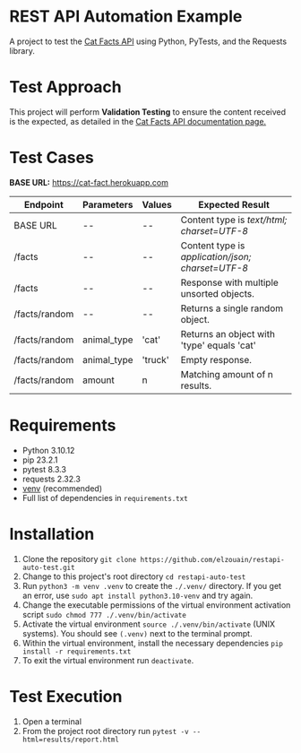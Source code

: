 # REST API Automation Example

A project to test the [Cat Facts API](<https://alexwohlbruck.github.io/cat-facts/>) using Python, PyTests, 
and the Requests library.

# Test Approach 

This project will perform <b>Validation Testing</b> to ensure the content received is the expected, as 
detailed in the [Cat Facts API documentation page.](<https://alexwohlbruck.github.io/cat-facts/docs/endpoints/facts.html/>)


# Test Cases

<b>BASE URL:</b> https://cat-fact.herokuapp.com

| Endpoint      | Parameters  | Values  | Expected Result                                 |
|---------------|-------------|---------|-------------------------------------------------| 
| BASE URL      | --          | --      | Content type is <i>text/html; charset=UTF-8</i> |
| /facts        | --          | --      | Content type is <i>application/json; charset=UTF-8</i>         |
| /facts        | --          | --      | Response with multiple unsorted objects.        |
| /facts/random | --          | --      | Returns a single random object.                 |
| /facts/random | animal_type | 'cat'   | Returns an object with 'type' equals 'cat'      |
| /facts/random | animal_type | 'truck' | Empty response.                                 |
| /facts/random | amount      | n       | Matching amount of n results.                   |

# Requirements

* Python 3.10.12
* pip 23.2.1
* pytest 8.3.3
* requests 2.32.3
* [venv](<https://packaging.python.org/guides/installing-using-pip-and-virtual-environments/>) (recommended)
* Full list of dependencies in `requirements.txt`

# Installation

1. Clone the repository `git clone https://github.com/elzouain/restapi-auto-test.git`
2. Change to this project's root directory `cd restapi-auto-test`
3. Run `python3 -m venv .venv` to create the `./.venv/` directory.
If you get an error, use `sudo apt install python3.10-venv` and try again.
4. Change the executable permissions of the virtual environment activation script `sudo chmod 777 ./.venv/bin/activate`
5. Activate the virtual environment `source ./.venv/bin/activate` (UNIX systems). 
You should see `(.venv)` next to the terminal prompt.
6. Within the virtual environment, install the necessary dependencies `pip install -r requirements.txt`
7. To exit the virtual environment run `deactivate`.

# Test Execution

1. Open a terminal
2. From the project root directory run `pytest -v --html=results/report.html`
